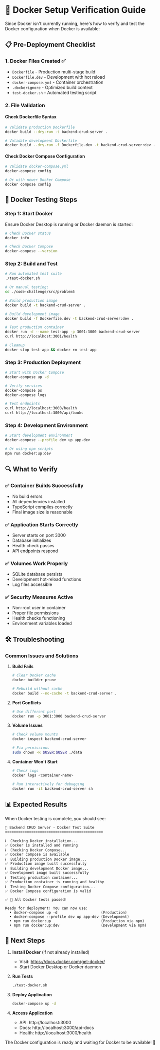# 🐳 Docker Setup Verification Guide

Since Docker isn't currently running, here's how to verify and test the Docker configuration when Docker is available:

## 📋 Pre-Deployment Checklist

### 1. **Docker Files Created** ✅
- `Dockerfile` - Production multi-stage build
- `Dockerfile.dev` - Development with hot reload
- `docker-compose.yml` - Container orchestration
- `.dockerignore` - Optimized build context
- `test-docker.sh` - Automated testing script

### 2. **File Validation**

#### Check Dockerfile Syntax
```bash
# Validate production Dockerfile
docker build --dry-run -t backend-crud-server .

# Validate development Dockerfile  
docker build --dry-run -f Dockerfile.dev -t backend-crud-server:dev .
```

#### Check Docker Compose Configuration
```bash
# Validate docker-compose.yml
docker-compose config

# Or with newer Docker Compose
docker compose config
```

## 🚀 Docker Testing Steps

### Step 1: Start Docker
Ensure Docker Desktop is running or Docker daemon is started:
```bash
# Check Docker status
docker info

# Check Docker Compose
docker-compose --version
```

### Step 2: Build and Test
```bash
# Run automated test suite
./test-docker.sh

# Or manual testing:
cd ./code-challenge/src/problem5

# Build production image
docker build -t backend-crud-server .

# Build development image
docker build -f Dockerfile.dev -t backend-crud-server:dev .

# Test production container
docker run -d --name test-app -p 3001:3000 backend-crud-server
curl http://localhost:3001/health

# Cleanup
docker stop test-app && docker rm test-app
```

### Step 3: Production Deployment
```bash
# Start with Docker Compose
docker-compose up -d

# Verify services
docker-compose ps
docker-compose logs

# Test endpoints
curl http://localhost:3000/health
curl http://localhost:3000/api/books
```

### Step 4: Development Environment
```bash
# Start development environment
docker-compose --profile dev up app-dev

# Or using npm scripts
npm run docker:up:dev
```

## 🔍 What to Verify

### ✅ Container Builds Successfully
- No build errors
- All dependencies installed
- TypeScript compiles correctly
- Final image size is reasonable

### ✅ Application Starts Correctly
- Server starts on port 3000
- Database initializes
- Health check passes
- API endpoints respond

### ✅ Volumes Work Properly
- SQLite database persists
- Development hot-reload functions
- Log files accessible

### ✅ Security Measures Active
- Non-root user in container
- Proper file permissions
- Health checks functioning
- Environment variables loaded

## 🛠️ Troubleshooting

### Common Issues and Solutions

1. **Build Fails**
   ```bash
   # Clear Docker cache
   docker builder prune
   
   # Rebuild without cache
   docker build --no-cache -t backend-crud-server .
   ```

2. **Port Conflicts**
   ```bash
   # Use different port
   docker run -p 3001:3000 backend-crud-server
   ```

3. **Volume Issues**
   ```bash
   # Check volume mounts
   docker inspect backend-crud-server
   
   # Fix permissions
   sudo chown -R $USER:$USER ./data
   ```

4. **Container Won't Start**
   ```bash
   # Check logs
   docker logs <container-name>
   
   # Run interactively for debugging
   docker run -it backend-crud-server sh
   ```

## 📊 Expected Results

When Docker testing is complete, you should see:

```
🐳 Backend CRUD Server - Docker Test Suite
=============================================

ℹ️  Checking Docker installation...
✅ Docker is installed and running
ℹ️  Checking Docker Compose...
✅ Docker Compose is available
ℹ️  Building production Docker image...
✅ Production image built successfully
ℹ️  Building development Docker image...
✅ Development image built successfully
ℹ️  Testing production container...
✅ Production container is running and healthy
ℹ️  Testing Docker Compose configuration...
✅ Docker Compose configuration is valid

✅ 🎉 All Docker tests passed!

Ready for deployment! You can now use:
  • docker-compose up -d                    (Production)
  • docker-compose --profile dev up app-dev (Development)
  • npm run docker:up                       (Production via npm)
  • npm run docker:up:dev                   (Development via npm)
```

## 🎯 Next Steps

1. **Install Docker** (if not already installed)
   - Visit: https://docs.docker.com/get-docker/
   - Start Docker Desktop or Docker daemon

2. **Run Tests**
   ```bash
   ./test-docker.sh
   ```

3. **Deploy Application**
   ```bash
   docker-compose up -d
   ```

4. **Access Application**
   - API: http://localhost:3000
   - Docs: http://localhost:3000/api-docs
   - Health: http://localhost:3000/health

The Docker configuration is ready and waiting for Docker to be available! 🚀
